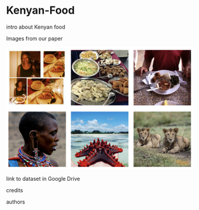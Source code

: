 # Kenyan-Food

intro about Kenyan food


Images from our paper

![Kenya104K Image Samples](img/kenya104.png)

link to dataset in Google Drive


credits

authors


